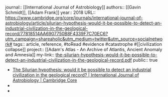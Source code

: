 journal:: [[International Journal of Astrobiology]] 
authors:: [[Gavin Schmidt]], [[Adam Frank]] 
year:: 2018
URL:: https://www.cambridge.org/core/journals/international-journal-of-astrobiology/article/silurian-hypothesis-would-it-be-possible-to-detect-an-industrial-civilization-in-the-geological-record/77818514AA6907750B8F4339F7C70EC6?utm_campaign=shareaholic&utm_medium=twitter&utm_source=socialnetwork#
tags:: article, reference, #toRead #evidence #catastrophe #[[civilization collapse]] 
project:: [[Adam's Atlas - An Archive of Atlantis, Ancient Anomaly and Amnesia]] 
my-link:: [the-silurian-hypothesis-would-it-be-possible-to-detect-an-industrial-civilization-in-the-geological-record.pdf](hook://file/mZcL3zOeI?p=MSBLbm93bGVkZ2UgTGlicmFyaWVzL0FkYW0ncyBBdGxhcw==&n=the%2Dsilurian%2Dhypothesis%2Dwould%2Dit%2Dbe%2Dpossible%2Dto%2Ddetect%2Dan%2Dindustrial%2Dcivilization%2Din%2Dthe%2Dgeological%2Drecord%2Epdf)
public:: true

- [The Silurian hypothesis: would it be possible to detect an industrial civilization in the geological record? | International Journal of Astrobiology | Cambridge Core](https://www.cambridge.org/core/journals/international-journal-of-astrobiology/article/silurian-hypothesis-would-it-be-possible-to-detect-an-industrial-civilization-in-the-geological-record/77818514AA6907750B8F4339F7C70EC6?utm_campaign=shareaholic&utm_medium=twitter&utm_source=socialnetwork#)
-
-
